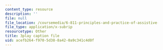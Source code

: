 ```yaml
---
content_type: resource
description: ''
file: null
file_location: /coursemedia/6-811-principles-and-practice-of-assistive-technology-fall-2014/acefb264f9705d388a420a9c341c4d0f_x18bMLW4eO4.vtt
file_type: application/x-subrip
resourcetype: Other
title: 3play caption file
uid: acefb264-f970-5d38-8a42-0a9c341c4d0f
---
```

